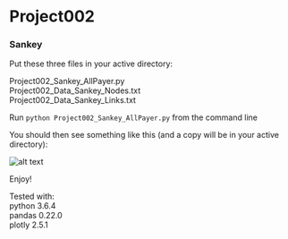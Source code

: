 # Project002
### Sankey

Put these three files in your active directory:

Project002_Sankey_AllPayer.py  
Project002_Data_Sankey_Nodes.txt  
Project002_Data_Sankey_Links.txt

Run `python Project002_Sankey_AllPayer.py` from the command line

You should then see something like this (and a copy will be in your active directory):

![alt text](http://i67.tinypic.com/28wgjef.png)

Enjoy!

Tested with:  
python 3.6.4  
pandas 0.22.0  
plotly 2.5.1  
